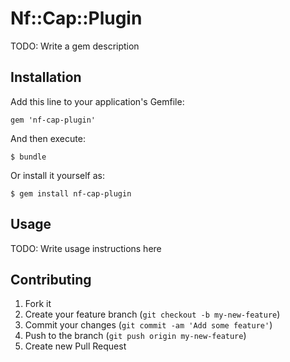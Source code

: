 # Nf::Cap::Plugin

TODO: Write a gem description

## Installation

Add this line to your application's Gemfile:

    gem 'nf-cap-plugin'

And then execute:

    $ bundle

Or install it yourself as:

    $ gem install nf-cap-plugin

## Usage

TODO: Write usage instructions here

## Contributing

1. Fork it
2. Create your feature branch (`git checkout -b my-new-feature`)
3. Commit your changes (`git commit -am 'Add some feature'`)
4. Push to the branch (`git push origin my-new-feature`)
5. Create new Pull Request
